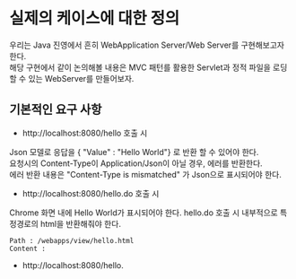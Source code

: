 # 실제의 케이스에 대한 정의 

우리는 Java 진영에서 흔히 WebApplication Server/Web Server를 구현해보고자 한다.   
해당 구현에서 같이 논의해볼 내용은 MVC 패턴를 활용한 Servlet과 정적 파일을 로딩할 수 있는 WebServer를 만들어보자. 

## 기본적인 요구 사항 

- http://localhost:8080/hello 호출 시 

Json 모델로 응답을 { "Value" : "Hello World"} 로 반환 할 수 있어야 한다.  
요청시의 Content-Type이 Application/Json이 아닐 경우, 에러를 반환한다.   
에러 반환 내용은 "Content-Type is mismatched" 가 Json으로 표시되어야 한다.   

- http://localhost:8080/hello.do 호출 시 

Chrome 화면 내에 Hello World가 표시되어야 한다. hello.do 호출 시 내부적으로 특정경로의 html을 반환해줘야 한다.   

```
Path : /webapps/view/hello.html   
Content :     
```


- http://localhost:8080/hello.

